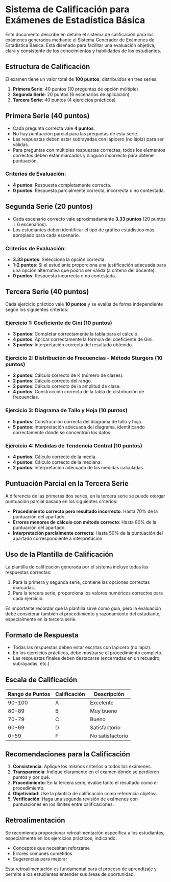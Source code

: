# Sistema de Calificación para Exámenes de Estadística Básica

Este documento describe en detalle el sistema de calificación para los exámenes generados mediante el Sistema Generador de Exámenes de Estadística Básica. Está diseñado para facilitar una evaluación objetiva, clara y consistente de los conocimientos y habilidades de los estudiantes.

## Estructura de Calificación

El examen tiene un valor total de **100 puntos**, distribuidos en tres series:

1. **Primera Serie**: 40 puntos (10 preguntas de opción múltiple)
2. **Segunda Serie**: 20 puntos (6 escenarios de aplicación)
3. **Tercera Serie**: 40 puntos (4 ejercicios prácticos)

## Primera Serie (40 puntos)

- Cada pregunta correcta vale **4 puntos**.
- No hay puntuación parcial para las preguntas de esta serie.
- Las respuestas deben estar subrayadas con lapicero (no lápiz) para ser válidas.
- Para preguntas con múltiples respuestas correctas, todos los elementos correctos deben estar marcados y ninguno incorrecto para obtener puntuación.

### Criterios de Evaluación:
- **4 puntos**: Respuesta completamente correcta.
- **0 puntos**: Respuesta parcialmente correcta, incorrecta o no contestada.

## Segunda Serie (20 puntos)

- Cada escenario correcto vale aproximadamente **3.33 puntos** (20 puntos ÷ 6 escenarios).
- Los estudiantes deben identificar el tipo de gráfico estadístico más apropiado para cada escenario.

### Criterios de Evaluación:
- **3.33 puntos**: Selecciona la opción correcta.
- **1-2 puntos**: Si el estudiante proporciona una justificación adecuada para una opción alternativa que podría ser válida (a criterio del docente).
- **0 puntos**: Respuesta incorrecta o no contestada.

## Tercera Serie (40 puntos)

Cada ejercicio práctico vale **10 puntos** y se evalúa de forma independiente según los siguientes criterios:

### Ejercicio 1: Coeficiente de Gini (10 puntos)
- **3 puntos**: Completar correctamente la tabla para el cálculo.
- **4 puntos**: Aplicar correctamente la fórmula del coeficiente de Gini.
- **3 puntos**: Interpretación correcta del resultado obtenido.

### Ejercicio 2: Distribución de Frecuencias - Método Sturgers (10 puntos)
- **2 puntos**: Cálculo correcto de K (número de clases).
- **2 puntos**: Cálculo correcto del rango.
- **2 puntos**: Cálculo correcto de la amplitud de clase.
- **4 puntos**: Construcción correcta de la tabla de distribución de frecuencias.

### Ejercicio 3: Diagrama de Tallo y Hoja (10 puntos)
- **5 puntos**: Construcción correcta del diagrama de tallo y hoja.
- **5 puntos**: Interpretación adecuada del diagrama, identificando correctamente dónde se concentran los datos.

### Ejercicio 4: Medidas de Tendencia Central (10 puntos)
- **4 puntos**: Cálculo correcto de la media.
- **4 puntos**: Cálculo correcto de la mediana.
- **2 puntos**: Interpretación adecuada de las medidas calculadas.

## Puntuación Parcial en la Tercera Serie

A diferencia de las primeras dos series, en la tercera serie se puede otorgar puntuación parcial basada en los siguientes criterios:

- **Procedimiento correcto pero resultado incorrecto**: Hasta 70% de la puntuación del apartado.
- **Errores menores de cálculo con método correcto**: Hasta 80% de la puntuación del apartado.
- **Interpretación parcialmente correcta**: Hasta 50% de la puntuación del apartado correspondiente a interpretación.

## Uso de la Plantilla de Calificación

La plantilla de calificación generada por el sistema incluye todas las respuestas correctas:

1. Para la primera y segunda serie, contiene las opciones correctas marcadas.
2. Para la tercera serie, proporciona los valores numéricos correctos para cada ejercicio.

Es importante recordar que la plantilla sirve como guía, pero la evaluación debe considerar también el procedimiento y razonamiento del estudiante, especialmente en la tercera serie.

## Formato de Respuesta

- Todas las respuestas deben estar escritas con lapicero (no lápiz).
- En los ejercicios prácticos, debe mostrarse el procedimiento completo.
- Las respuestas finales deben destacarse (encerradas en un recuadro, subrayadas, etc.)

## Escala de Calificación

| Rango de Puntos | Calificación | Descripción |
|-----------------|--------------|-------------|
| 90-100 | A | Excelente |
| 80-89 | B | Muy bueno |
| 70-79 | C | Bueno |
| 60-69 | D | Satisfactorio |
| 0-59 | F | No satisfactorio |

## Recomendaciones para la Calificación

1. **Consistencia**: Aplique los mismos criterios a todos los exámenes.
2. **Transparencia**: Indique claramente en el examen dónde se perdieron puntos y por qué.
3. **Procedimiento**: En la tercera serie, evalúe tanto el resultado como el procedimiento.
4. **Objetividad**: Use la plantilla de calificación como referencia objetiva.
5. **Verificación**: Haga una segunda revisión de exámenes con puntuaciones en los límites entre calificaciones.

## Retroalimentación

Se recomienda proporcionar retroalimentación específica a los estudiantes, especialmente en los ejercicios prácticos, indicando:

- Conceptos que necesitan reforzarse
- Errores comunes cometidos
- Sugerencias para mejorar

Esta retroalimentación es fundamental para el proceso de aprendizaje y permite a los estudiantes entender sus áreas de oportunidad.
